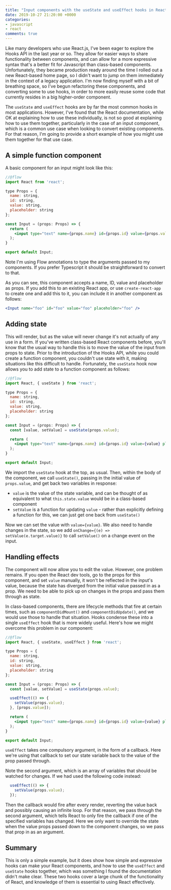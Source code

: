 ```yaml
---
title: "Input components with the useState and useEffect hooks in React"
date: 2019-10-27 21:20:00 +0000
categories:
- javascript
- react
comments: true
---
```


Like many developers who use React.js, I've been eager to explore the Hooks API in the last year or so. They allow for easier ways to share functionality between components, and can allow for a more expressive syntax that's a better fit for Javascript than class-based components. Unfortunately, they became production ready around the time I rolled out a new React-based home page, so I didn't want to jump on them immediately in the context of a legacy application. I'm now finding myself with a bit of breathing space, so I've begun refactoring these components, and converting some to use hooks, in order to more easily reuse some code that currently resides in a big higher-order component.

The `useState` and `useEffect` hooks are by far the most common hooks in most applications. However, I've found that the React documentation, while OK at explaining how to use these individually, is not so good at explaining how to use them together, particularly in the case of an input component, which is a common use case when looking to convert existing components. For that reason, I'm going to provide a short example of how you might use them together for that use case.

A simple function component
---------------------------

A basic component for an input might look like this:

```jsx
//@flow
import React from 'react';

type Props = {
  name: string,
  id: string,
  value: string,
  placeholder: string
};

const Input = (props: Props) => {
  return (
    <input type="text" name={props.name} id={props.id} value={props.value} placeholder={props.placeholder} />
  );
}

export default Input;
```

Note I'm using Flow annotations to type the arguments passed to my components. If you prefer Typescript it should be straightforward to convert to that.

As you can see, this component accepts a name, ID, value and placeholder as props. If you add this to an existing React app, or use `create-react-app` to create one and add this to it, you can include it in another component as follows:

```jsx
<Input name="foo" id="foo" value="foo" placeholder="foo" />
```

Adding state
------------

This will render, but as the value will never change it's not actually of any use in a form. If you've written class-based React components before, you'll know that the usual way to handle this is to move the value of the input from props to state. Prior to the introduction of the Hooks API, while you could create a function component, you couldn't use state with it, making situations like this difficult to handle. Fortunately, the `useState` hook now allows you to add state to a function component as follows:

```jsx
//@flow
import React, { useState } from 'react';

type Props = {
  name: string,
  id: string,
  value: string,
  placeholder: string
};

const Input = (props: Props) => {
  const [value, setValue] = useState(props.value);

  return (
    <input type="text" name={props.name} id={props.id} value={value} placeholder={props.placeholder} onChange={(e) => setValue(e.target.value)} />
  );
}

export default Input;
```

We import the `useState` hook at the top, as usual. Then, within the body of the component, we call `useState()`, passing in the initial value of `props.value`, and get back two variables in response:

* `value` is the value of the state variable, and can be thought of as equivalent to what `this.state.value` would be in a class-based component
* `setValue` is a function for updating `value` - rather than explicitly defining a function for this, we can just get one back from `useState()`

Now we can set the value with `value={value}`. We also need to handle changes in the state, so we add `onChange={(e) => setValue(e.target.value)}` to call `setValue()` on a change event on the input.

Handling effects
----------------

The component will now allow you to edit the value. However, one problem remains. If you open the React dev tools, go to the props for this component, and set `value` manually, it won't be reflected in the input's value, because the state has diverged from the initial value passed in as a prop. We need to be able to pick up on changes in the props and pass them through as state.

In class-based components, there are lifecycle methods that fire at certain times, such as `componentDidMount()` and `componentDidUpdate()`, and we would use those to handle that situation. Hooks condense these into a single `useEffect` hook that is more widely useful. Here's how we might overcome this problem in our component:

```jsx
//@flow
import React, { useState, useEffect } from 'react';

type Props = {
  name: string,
  id: string,
  value: string,
  placeholder: string
};

const Input = (props: Props) => {
  const [value, setValue] = useState(props.value);

  useEffect(() => {
    setValue(props.value);
  }, [props.value]);

  return (
    <input type="text" name={props.name} id={props.id} value={value} placeholder={props.placeholder} onChange={(e) => setValue(e.target.value)}/>
  );
}

export default Input;
```

`useEffect` takes one compulsory argument, in the form of a callback. Here we're using that callback to set our state variable back to the value of the prop passed through.

Note the second argument, which is an array of variables that should be watched for changes. If we had used the following code instead:

```jsx
  useEffect(() => {
    setValue(props.value);
  });
```

Then the callback would fire after every render, reverting the value back and possibly causing an infinite loop. For that reason, we pass through the second argument, which tells React to only fire the callback if one of the specified variables has changed. Here we only want to override the state when the value props passed down to the component changes, so we pass that prop in as an argument.

Summary
-------

This is only a simple example, but it does show how simple and expressive hooks can make your React components, and how to use the `useEffect` and `useState` hooks together, which was something I found the documentation didn't make clear. These two hooks cover a large chunk of the functionality of React, and knowledge of them is essential to using React effectively.
